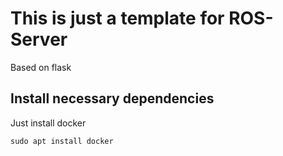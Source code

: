 # This is just a template for ROS-Server
Based on flask

## Install necessary dependencies
Just install docker 
```
sudo apt install docker
```